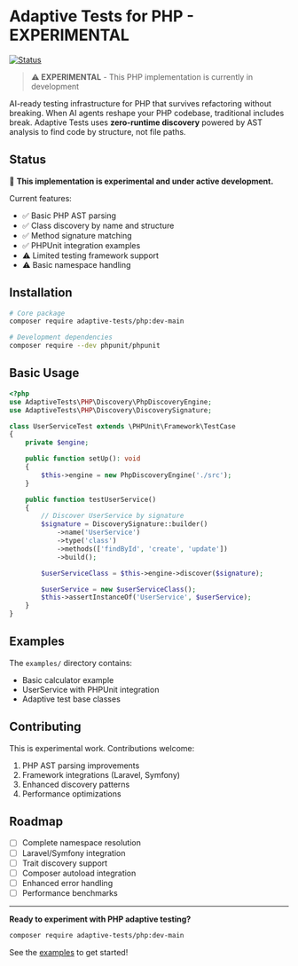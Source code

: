 # Adaptive Tests for PHP - EXPERIMENTAL

[![Status](https://img.shields.io/badge/status-experimental-orange.svg)](https://github.com/anon57396/adaptive-tests)

> **⚠️ EXPERIMENTAL** - This PHP implementation is currently in development

AI-ready testing infrastructure for PHP that survives refactoring without breaking. When AI agents reshape your PHP codebase, traditional includes break. Adaptive Tests uses **zero-runtime discovery** powered by AST analysis to find code by structure, not file paths.

## Status

🚧 **This implementation is experimental and under active development.**

Current features:
- ✅ Basic PHP AST parsing
- ✅ Class discovery by name and structure
- ✅ Method signature matching
- ✅ PHPUnit integration examples
- ⚠️ Limited testing framework support
- ⚠️ Basic namespace handling

## Installation

```bash
# Core package
composer require adaptive-tests/php:dev-main

# Development dependencies
composer require --dev phpunit/phpunit
```

## Basic Usage

```php
<?php
use AdaptiveTests\PHP\Discovery\PhpDiscoveryEngine;
use AdaptiveTests\PHP\Discovery\DiscoverySignature;

class UserServiceTest extends \PHPUnit\Framework\TestCase
{
    private $engine;

    public function setUp(): void
    {
        $this->engine = new PhpDiscoveryEngine('./src');
    }

    public function testUserService()
    {
        // Discover UserService by signature
        $signature = DiscoverySignature::builder()
            ->name('UserService')
            ->type('class')
            ->methods(['findById', 'create', 'update'])
            ->build();

        $userServiceClass = $this->engine->discover($signature);

        $userService = new $userServiceClass();
        $this->assertInstanceOf('UserService', $userService);
    }
}
```

## Examples

The `examples/` directory contains:
- Basic calculator example
- UserService with PHPUnit integration
- Adaptive test base classes

## Contributing

This is experimental work. Contributions welcome:

1. PHP AST parsing improvements
2. Framework integrations (Laravel, Symfony)
3. Enhanced discovery patterns
4. Performance optimizations

## Roadmap

- [ ] Complete namespace resolution
- [ ] Laravel/Symfony integration
- [ ] Trait discovery support
- [ ] Composer autoload integration
- [ ] Enhanced error handling
- [ ] Performance benchmarks

---

**Ready to experiment with PHP adaptive testing?**

```bash
composer require adaptive-tests/php:dev-main
```

See the [examples](./examples/) to get started!
